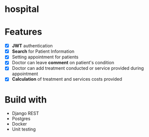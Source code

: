 # hospital
# Features
- [x] **JWT** authentication
- [x] **Search** for Patient Information
- [x] Setting appointment for patients
- [x] Doctor can leave **comment** on patient's condition
- [x] Doctor can add treatment conducted or service provided during appointment
- [x] **Calculation** of treatment and services costs provided

# Build with
* Django REST
* Postgres
* Docker
* Unit testing
